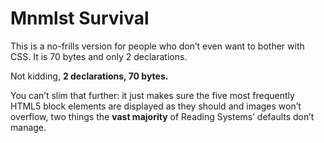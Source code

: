 # Mnmlst Survival

This is a no-frills version for people who don’t even want to bother with CSS. It is 70 bytes and only 2 declarations.

Not kidding, **2 declarations, 70 bytes.**

You can’t slim that further: it just makes sure the five most frequently HTML5 block elements are displayed as they should and images won’t overflow, two things the **vast majority** of Reading Systems’ defaults don’t manage.
